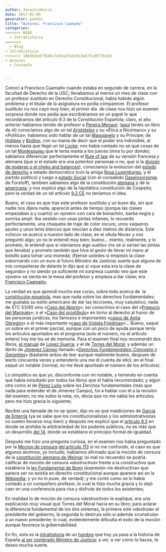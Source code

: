 ```yaml
---
author: Jmcastinheira
date: 2017-01-05
generator: pandoc
title: "Autores: Francisco Caamaño"
categories:
<<<<<<< HEAD
  - Intrahistoria
=======
  - Blog
- Intrahistoria
>>>>>>> 186db3ed77b40c7493a2fedc023e873cd977b3e0
- Autores
  - Concepto


---
```




Conocí a Francisco Caamaño cuando estaba en segundo de carrera, en la
facultad de Derecho de la USC; llevabamos al menos un mes de clase con
un profesor sustituto en Derecho Constitucional, había habido algún
problema y el titular de la asignatura no podía comparecer. El profesor
sustituto no nos cayó muy bien, el primer día  de clase nos hizo un
examen sorpresa donde nos pedía que escribiéramos en un papel lo que
recordáramos del artículo 9.3 de la Constitución Española; claro, el año
anterior habíamos tenido de profesor a [Pereira
Menaut](http://es.wikipedia.org/wiki/Antonio-Carlos_Pereira_Menaut);
([aquí](http://www.bibliojuridica.org/libros/libro.htm?l=12) tenéis un
libro de él) conocíamos algo de un tal
[Aristóteles](http://es.wikipedia.org/wiki/Aristoteles) y su «Ética a
Nicómaco» y su «Politica»; habíamos oído hablar de un tal
[Maquiavelo](http://es.wikipedia.org/wiki/Maquiavelo) y su Principe; de
[Hobbes](http://es.wikipedia.org/wiki/Hobbes) y
[Bodino](http://es.wikipedia.org/wiki/Bodino), con su manía de decir que
el poder era indivisible, al menos hasta que llegó un tal
[Locke](http://es.wikipedia.org/wiki/Locke); nos había contado no se qué
cosas de un tal [Montesquieu](http://es.wikipedia.org/wiki/Montesquieu)
que le tenía manía a los jueces (mira tu por donde); sabíamos
diferenciar perfectamente el [Rule of
law](http://en.wikipedia.org/wiki/Rule_of_law) de su versión francesa y
alemana (que si el estado era una potentior personae o no, que si la
[divisón de poderes o el cheks and
balances](http://es.wikipedia.org/wiki/Separaci%C3%B3n_de_poderes)),
conociamos la evolucion del [estado de
derecho](http://es.wikipedia.org/wiki/Estado_Liberal) a estado
democratico (con la amiga [Rosa
Luxemburgo](http://es.wikipedia.org/wiki/Rosa_Luxemburgo), y el partido
político) y luego a [estado
Social](http://es.wikipedia.org/wiki/Estado_social) (con el consabido
[Daseinvorsorge](http://es.wikipedia.org/wiki/Estado_social#Rasgos_fundamentales)
de Forstoff), tambien sabiamos algo de la constitución
[alemana](http://es.wikipedia.org/wiki/Ley_fundamental_de_Bonn) y de la
[americana](http://es.wikipedia.org/wiki/Categor%C3%ADa:Constituci%C3%B3n_de_Estados_Unidos);
y nos explicó algo de la hipotética constitución de Cospeito; pero la
verdad de un tal artículo [9.3
CE](http://noticias.juridicas.com/base_datos/Admin/constitucion.tp.html)
no teníamos ni idea.

Bueno, el caso es que tras este profesor sustituto y un buen día, sin
que nadie nos dijera nada; apareció antes de tiempo (porque las clases
empezaban a y cuarto) un «joven» con cara de bonachón, barba negra y
sonrisa ampli. Iba vestido con unas pintas infames, lo recuerdo
perfectamente, una chaqueta de traje de color oscuro, unos vaqueros
azules y unos tenis blancos que relucían a diez metros de distancia.
Este «chico» se acercó a nuestro lado de clase; en el «Aula Nova» y nos
preguntó algo; yo no le entendí muy bien; bueno... miento, realmente, y
lo prometo, le entendí que si «teníamos algo suelto» (no sé si serían
las pintas que llevaba) y prometo también que hice el gesto de llevar mi
mano al bolsillo para tomar una moneda; (fijense ustedes si empiezo la
clase sobornando con un euro al futuro Ministro de Justicia) suerte que
alguna de mis compañeras de delante le dijo que sí «que esta era la
clase de segundo» y no siendo ya suficiente mi sorpresa cuando veo que
este «joven» se sienta en la mesa del profesor y empieza a dar clase;
era [Francisco
Caamaño](http://www.google.es/url?sa=t&source=web&ct=res&cd=10&url=http%3A%2F%2Finfo5.juridicas.unam.mx%2Flibros%2F2%2F868%2F6.pdf&ei=EW-kSf2IIeS1jAeQ-ejNBQ&usg=AFQjCNHeY5LORhr7bur2yc_lYhTSSx8uyg&sig2=ObmK5osOIIHm2vublRogRw).

La verdad es que aprendí mucho ese curso, sobre todo acerca de  la
[constitución
española](http://noticias.juridicas.com/base_datos/Admin/constitucion.html),
mas que nada sobre los derechos fundamentales; me gustaba su estilo
americano de dar las lecciones, muy casuístico, nada de STC 53/85 sino
«[Caso del
Aborto](http://www.boe.es/aeboe/consultas/bases_datos/doc.php?coleccion=tc&id=SENTENCIA-1985-0053)«;
así conocimos el caso del «[Prepucio del
Marqués](http://www.boe.es/aeboe/consultas/bases_datos/doc.php?coleccion=tc&id=SENTENCIA-1993-0232)«;
o el «[Caso del
prostíbulo](http://www.boe.es/aeboe/consultas/bases_datos/doc.php?coleccion=tc&id=SENTENCIA-1995-0183)»
en torno al derecho al honor de las personas jurídicas, los famosos e
importantes «[casos de Anita
Obregón](http://www.boe.es/aeboe/consultas/bases_datos/doc.php?coleccion=tc&id=SENTENCIA-1994-0117)»
o el más importante «[caso de Violeta
Friedman](http://www.boe.es/aeboe/consultas/bases_datos/doc.php?coleccion=tc&id=SENTENCIA-1991-0214)«...
Bueno, saqué un sobre en el primer parcial, aunque con un poco de ayuda
porque tenía los artículos apuntados en el programa (solo el número, no
el artículo entero) hoy me los sé de memoria. Para el examen final nos
recomendó dos libros, [el
manual](http://www.tirant.com/autorList?aut_id=197&beg=0&step=5&busqueda=-&template=autorList)
de [Lopez
Guerra](http://www.elpais.com/todo-sobre/persona/Luis/Lopez/Guerra/4339/);
y el de [Torres del
Moral](http://www.uned.es/fac-dere/programas/511048.pdf), y además un
librito de [Jimenez
Campo](http://dialnet.unirioja.es/servlet/extaut?codigo=554787) llamado
«[*Derechos Fundamentales: Concepto y
Garantías*](https://www.laislalibros.com/libros/DERECHOS-FUNDAMENTALES-CONCEPTO-Y-GARANTIAS/L7390000172/978-84-8164-326-8)»
(bastante arduo de leer aunque realmente bueno, despues de leerlo
cincuenta veces y entenderlo una me di cuenta de ello); en el final
saqué un notable (normal, no me llevé apuntado el número de los
artículos).

Lo simpático es que yo, disconforme con mi notable, y teniendo en cuenta
que había estudiado por todos los libros que él había recomendado; y
algún otro como el de [Pérez
Luño](http://www.casadellibro.com/libros/perez-luno-antonio-enrique/perez2lu4o32antonio2enrique)
sobre los Derchos fundamentales (más que nada para entender el de
Jimenez Campo), fui a hablar con él a la revisión del examen; no me
subio la nota, no, decia que no me sabia los articulos, pero me hizo
gracia lo siguiente;

Recibió una llamada de no se quien, dijo no se qué maldiciones de
[García de
Enterría](http://es.wikipedia.org/wiki/Eduardo_Garc%C3%ADa_de_Enterr%C3%ADa)
(ya se sabe que los constitucionalistas y los administrativistas no
suelen llevarse muy bien) y después me explicó que el [artículo
9.3](http://noticias.juridicas.com/base_datos/Admin/constitucion.tp.html)
en donde se prohibe la arbitrariedad de los poderes públicos, no es más
que un desarrollo [del
14](http://noticias.juridicas.com/base_datos/Admin/constitucion.t1.html#c2),
donde se establece el principio formal de igualdad.

Después me hizo una pregunta curiosa, en el examen nos habia preguntado
por la [Mocion de
censura](http://es.wikipedia.org/wiki/Moci%C3%B3n_de_censura) [del
artículo
113](http://noticias.juridicas.com/base_datos/Admin/constitucion.t5.html)
si no me confundo, el caso es que algunos alumnos, yo incluido, habíamos
afirmado que la moción de censura de la [constitución alemana de
Weimar](http://es.wikipedia.org/wiki/Rep%C3%BAblica_de_Weimar) (si mal
no recuerdo) se podría calificar de moción de censura *«destructiva»*
frente a la *constructiva* que establece la [ley Fundamental de
Bonn](http://es.wikipedia.org/wiki/Ley_fundamental_de_Bonn) (expresión
«la destructiva» que parece ser no existía en derecho constitucional
aunque aparece así en la
[Wikipedia](http://es.wikipedia.org/wiki/Moci%C3%B3n_de_censura); y yo
no lo puse, de verdad); y me contó como se lo había contado a un
compañero profesor, lo cual le hizo mucha gracia y lo dejó caer en una
conferencia para risa y disfrute de todos los asistentes;

En realidad lo de moción de censura «*destructiva*» le explique, era una
explicación muy visual que Torres del Moral hacia en su libro; para
aclarar la diferencia fundamental de los dos sistemas, la primera sólo
«destruía» al presidente del gobierno, la segunda lo destruía sólo si
además «construía» a un nuevo presidente; lo cual, evidentemente
dificulta el exito de la moción aunque favorece la gobernabilidad.

En fin, esta es la
[intrahistoria](http://entelequia.info/tag/intrahistoria) de un
[hombre](http://entelequia.info/tag/autores) que hoy ya pasa a la
historia de España [al ser nombrado Ministro de
Justicia](http://www.lavozdegalicia.es/espana/2009/02/24/00031235483887587991146.htm);
a ver, a ver cómo lo haces, te deseo mucha suerte.
